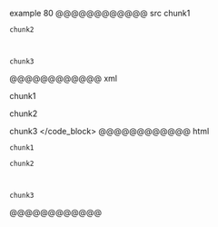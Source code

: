 example 80
@@@@@@@@@@@@ src
    chunk1

    chunk2
  
 
 
    chunk3
@@@@@@@@@@@@ xml
<?xml version="1.0" encoding="UTF-8"?>
<!DOCTYPE document SYSTEM "CommonMark.dtd">
<document xmlns="http://commonmark.org/xml/1.0">
  <code_block>chunk1

chunk2



chunk3
</code_block>
</document>
@@@@@@@@@@@@ html
<pre><code>chunk1

chunk2



chunk3
</code></pre>
@@@@@@@@@@@@
